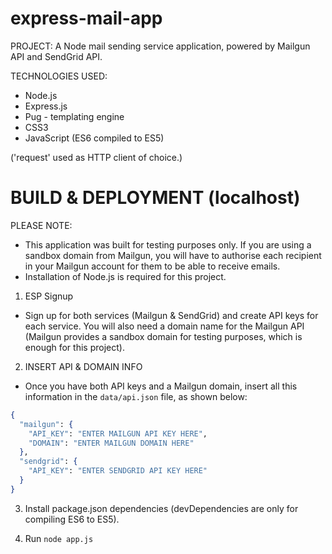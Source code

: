 # express-mail-app

PROJECT: A Node mail sending service application, powered by Mailgun API and SendGrid API.

TECHNOLOGIES USED:
- Node.js
- Express.js
- Pug - templating engine
- CSS3
- JavaScript (ES6 compiled to ES5)

('request' used as HTTP client of choice.)

# BUILD & DEPLOYMENT (localhost)

PLEASE NOTE:
- This application was built for testing purposes only. If you are using a sandbox domain from Mailgun, you will have to authorise each recipient in your Mailgun account for them to be able to receive emails.
- Installation of Node.js is required for this project.

1. ESP Signup
- Sign up for both services (Mailgun & SendGrid) and create API keys for each service. You will also need a domain name for the Mailgun API (Mailgun provides a sandbox domain for testing purposes, which is enough for this project).

2. INSERT API & DOMAIN INFO
- Once you have both API keys and a Mailgun domain, insert all this information in the `data/api.json` file, as shown below:

```elixir
{
  "mailgun": {
    "API_KEY": "ENTER MAILGUN API KEY HERE",
    "DOMAIN": "ENTER MAILGUN DOMAIN HERE"
  },
  "sendgrid": {
    "API_KEY": "ENTER SENDGRID API KEY HERE"
  }
}
```
3. Install package.json dependencies (devDependencies are only for compiling ES6 to ES5).

4. Run `node app.js`
